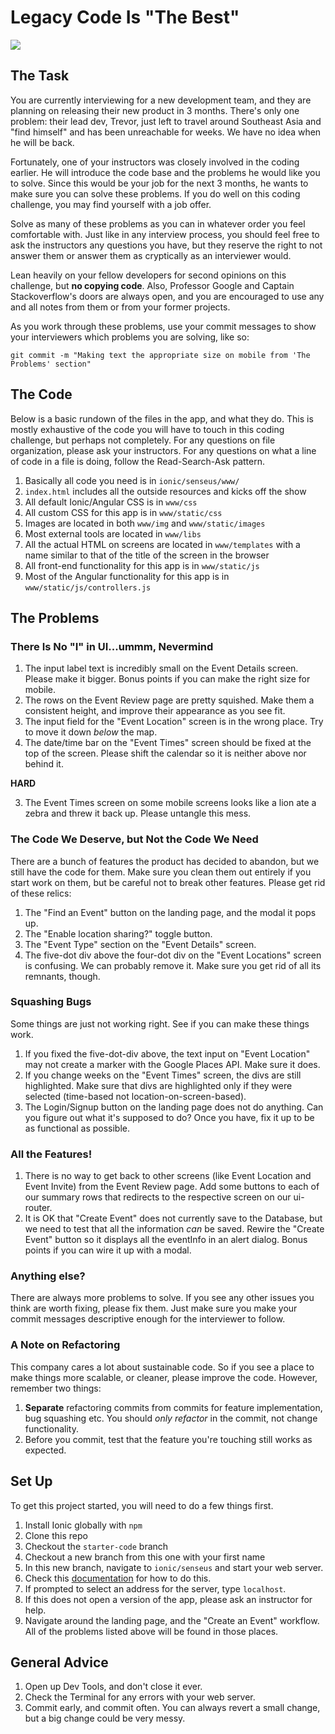<!--Actually 10:18-->

# Legacy Code Is "The Best"

![](https://s-media-cache-ak0.pinimg.com/236x/c7/b5/e1/c7b5e1827478b8f703a74371e6f2b214.jpg)

## The Task

You are currently interviewing for a new development team, and they are planning on releasing their new product in 3 months.  There's only one problem: their lead dev, Trevor, just left to travel around Southeast Asia and "find himself" and has been unreachable for weeks.  We have no idea when he will be back.

Fortunately, one of your instructors was closely involved in the coding earlier.  He will introduce the code base and the problems he would like you to solve.  Since this would be your job for the next 3 months, he wants to make sure you can solve these problems.  If you do well on this coding challenge, you may find yourself with a job offer.

Solve as many of these problems as you can in whatever order you feel comfortable with.  Just like in any interview process, you should feel free to ask the instructors any questions you have, but they reserve the right to not answer them or answer them as cryptically as an interviewer would.

Lean heavily on your fellow developers for second opinions on this challenge, but **no copying code**.  Also, Professor Google and Captain Stackoverflow's doors are always open, and you are encouraged to use any and all notes from them or from your former projects.

As you work through these problems, use your commit messages to show your interviewers which problems you are solving, like so:

`git commit -m "Making text the appropriate size on mobile from 'The Problems' section"`

## The Code

Below is a basic rundown of the files in the app, and what they do.  This is mostly exhaustive of the code you will have to touch in this coding challenge, but perhaps not completely.  For any questions on file organization, please ask your instructors.  For any questions on what a line of code in a file is doing, follow the Read-Search-Ask pattern.

1. Basically all code you need is in `ionic/senseus/www/`
2. `index.html` includes all the outside resources and kicks off the show
3. All default Ionic/Angular CSS is in `www/css`
4. All custom CSS for this app is in `www/static/css`
4. Images are located in both `www/img` and `www/static/images`
5. Most external tools are located in `www/libs`
6. All the actual HTML on screens are located in `www/templates` with a name similar to that of the title of the screen in the browser
7. All front-end functionality for this app is in `www/static/js`
8. Most of the Angular functionality for this app is in `www/static/js/controllers.js`

## The Problems

### There Is No "I" in UI...ummm, Nevermind

1. The input label text is incredibly small on the Event Details screen.  Please make it bigger.  Bonus points if you can make the right size for mobile.
2. The rows on the Event Review page are pretty squished.  Make them a consistent height, and improve their appearance as you see fit.
3. The input field for the "Event Location" screen is in the wrong place.  Try to move it down *below* the map.
4. The date/time bar on the "Event Times" screen should be fixed at the top of the screen.  Please shift the calendar so it is neither above nor behind it.

**HARD**

3. The Event Times screen on some mobile screens looks like a lion ate a zebra and threw it back up.  Please untangle this mess.

### The Code We Deserve, but Not the Code We Need

There are a bunch of features the product has decided to abandon, but we still have the code for them.  Make sure you clean them out entirely if you start work on them, but be careful not to break other features.  Please get rid of these relics:

1. The "Find an Event" button on the landing page, and the modal it pops up.
2. The "Enable location sharing?" toggle button.
4. The "Event Type" section on the "Event Details" screen.
3. The five-dot div above the four-dot div on the "Event Locations" screen is confusing.  We can probably remove it.  Make sure you get rid of all its remnants, though.

### Squashing Bugs

Some things are just not working right.  See if you can make these things work.

1. If you fixed the five-dot-div above, the text input on "Event Location" may not create a marker with the Google Places API. Make sure it does.
2. If you change weeks on the "Event Times" screen, the divs are still highlighted.  Make sure that divs are highlighted only if they were selected (time-based not location-on-screen-based).
3. The Login/Signup button on the landing page does not do anything.  Can you figure out what it's supposed to do?  Once you have, fix it up to be as functional as possible.

### All the Features!

1. There is no way to get back to other screens (like Event Location and Event Invite) from the Event Review page.  Add some buttons to each of our summary rows that redirects to the respective screen on our ui-router.
2. It is OK that "Create Event" does not currently save to the Database, but we need to test that all the information *can* be saved.  Rewire the "Create Event" button so it displays all the eventInfo in an alert dialog.  Bonus points if you can wire it up with a modal.

### Anything else?

There are always more problems to solve.  If you see any other issues you think are worth fixing, please fix them.  Just make sure you make your commit messages descriptive enough for the interviewer to follow.

### A Note on Refactoring

This company cares a lot about sustainable code.  So if you see a place to make things more scalable, or cleaner, please improve the code.  However, remember two things:

1. **Separate** refactoring commits from commits for feature implementation, bug squashing etc.  You should *only refactor* in the commit, not change functionality.
2. Before you commit, test that the feature you're touching still works as expected.

## Set Up

To get this project started, you will need to do a few things first.

1. Install Ionic globally with `npm`
2. Clone this repo
2. Checkout the `starter-code` branch
3. Checkout a new branch from this one with your first name
4. In this new branch, navigate to `ionic/senseus` and start your web server.
  4. Check this [documentation](http://ionicframework.com/docs/guide/testing.html) for how to do this.
  5. If prompted to select an address for the server, type `localhost`.
5. If this does not open a version of the app, please ask an instructor for help.
6. Navigate around the landing page, and the "Create an Event" workflow.  All of the problems listed above will be found in those places.

## General Advice

1. Open up Dev Tools, and don't close it ever.
2. Check the Terminal for any errors with your web server.
3. Commit early, and commit often.  You can always revert a small change, but a big change could be very messy.

<!--Actually 10:35-->
